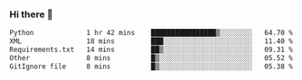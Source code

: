 ### Hi there 👋

<!--START_SECTION:waka-->

```txt
Python             1 hr 42 mins    ████████████████▒░░░░░░░░   64.70 %
XML                18 mins         ███░░░░░░░░░░░░░░░░░░░░░░   11.40 %
Requirements.txt   14 mins         ██▒░░░░░░░░░░░░░░░░░░░░░░   09.31 %
Other              8 mins          █▒░░░░░░░░░░░░░░░░░░░░░░░   05.52 %
GitIgnore file     8 mins          █▒░░░░░░░░░░░░░░░░░░░░░░░   05.38 %
```

<!--END_SECTION:waka-->

<!--
**Jonas-VanHaeken/Jonas-VanHaeken** is a ✨ _special_ ✨ repository because its `README.md` (this file) appears on your GitHub profile.

Here are some ideas to get you started:

- 🔭 I’m currently working on ...
- 🌱 I’m currently learning ...
- 👯 I’m looking to collaborate on ...
- 🤔 I’m looking for help with ...
- 💬 Ask me about ...
- 📫 How to reach me: ...
- 😄 Pronouns: ...
- ⚡ Fun fact: ...
-->
